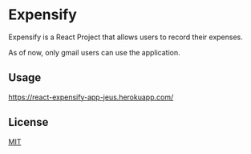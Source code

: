 # Expensify
Expensify is a React Project that allows users to record their expenses.

As of now, only gmail users can use the application.

## Usage
https://react-expensify-app-jeus.herokuapp.com/


## License
[MIT](https://choosealicense.com/licenses/mit/)
